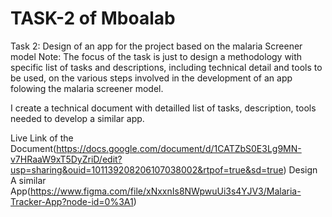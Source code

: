 # TASK-2 of Mboalab

Task 2: Design of an app for the project based on the malaria Screener model
Note: The focus of the task is just to design a methodology with specific list of tasks and descriptions, including technical detail and tools to be used, on the various steps involved in the development of an app folowing the malaria screener model.

I create a technical document with detailled list of tasks, description, tools needed to develop a similar app.

Live Link of the Document(https://docs.google.com/document/d/1CATZbS0E3Lg9MN-v7HRaaW9xT5DyZriD/edit?usp=sharing&ouid=101139208206107038002&rtpof=true&sd=true)
Design A similar App(https://www.figma.com/file/xNxxnIs8NWpwuUi3s4YJV3/Malaria-Tracker-App?node-id=0%3A1)

